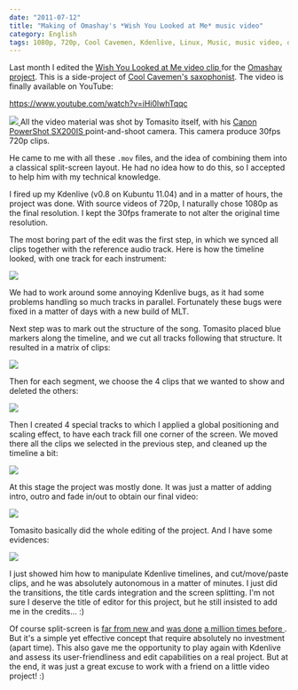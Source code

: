 ```yaml
---
date: "2011-07-12"
title: "Making of Omashay's *Wish You Looked at Me* music video"
category: English
tags: 1080p, 720p, Cool Cavemen, Kdenlive, Linux, Music, music video, omashay, Video, youtube
---
```


Last month I edited the [Wish You Looked at Me video clip
](https://omashay.com/wish-you-looked-at-me-video-clip/) for the [Omashay
project](https://omashay.com). This is a side-project of [Cool Cavemen's
saxophonist](https://coolcavemen.com/biography/tomasito/). The video is finally
available on YouTube:

https://www.youtube.com/watch?v=iHi0lwhTqqc

[![](https://ws.assoc-amazon.com/widgets/q?_encoding=UTF8&Format=_SL110_&ASIN=B001SER45Q&MarketPlace=US&ID=AsinImage&WS=1&tag=kevideld-20&ServiceVersion=20070822)
](https://amzn.com/B001SER45Q/?tag=kevideld-20) All the video material was shot
by Tomasito itself, with his [Canon PowerShot SX200IS
](https://amzn.com/B001SER45Q/?tag=kevideld-20) point-and-shoot camera. This
camera produce 30fps 720p clips.

He came to me with all these `.mov` files, and the idea of combining them into
a classical split-screen layout. He had no idea how to do this, so I accepted
to help him with my technical knowledge.

I fired up my Kdenlive (v0.8 on Kubuntu 11.04) and in a matter of hours, the
project was done. With source videos of 720p, I naturally chose 1080p as the
final resolution. I kept the 30fps framerate to not alter the original time
resolution.

The most boring part of the edit was the first step, in which we synced all
clips together with the reference audio track. Here is how the timeline looked,
with one track for each instrument:

![]({attach}wish-you-looked-at-me-kdenlive-timeline-01.png)

We had to work around some annoying Kdenlive bugs, as it had some problems
handling so much tracks in parallel. Fortunately these bugs were fixed in a
matter of days with a new build of MLT.

Next step was to mark out the structure of the song. Tomasito placed blue
markers along the timeline, and we cut all tracks following that structure. It
resulted in a matrix of clips:

![]({attach}wish-you-looked-at-me-kdenlive-timeline-02.png)

Then for each segment, we choose the 4 clips that we wanted to show and deleted
the others:

![]({attach}wish-you-looked-at-me-kdenlive-timeline-04.png)

Then I created 4 special tracks to which I applied a global positioning and
scaling effect, to have each track fill one corner of the screen. We moved
there all the clips we selected in the previous step, and cleaned up the
timeline a bit:

![]({attach}wish-you-looked-at-me-kdenlive-timeline-05.png)

At this stage the project was mostly done. It was just a matter of adding
intro, outro and fade in/out to obtain our final video:

![]({attach}wish-you-looked-at-me-kdenlive-timeline-06.png)

Tomasito basically did the whole editing of the project. And I have some
evidences:

![]({attach}tomasito-editing-session.jpg)

I just showed him how to manipulate Kdenlive timelines, and cut/move/paste
clips, and he was absolutely autonomous in a matter of minutes. I just did the
transitions, the title cards integration and the screen splitting. I'm not sure
I deserve the title of editor for this project, but he still insisted to add me
in the credits... :)

Of course split-screen is [far from new
](https://monsterkidclassichorrorforum.yuku.com/reply/304973/Oldest-Split-Screen-effect#reply-304973)
and [was done](https://www.youtube.com/watch?v=vsMIuuV05uc) [a million times
before
](https://en.wikipedia.org/wiki/Split_screen_(video_production)#Notable_uses_of_split-screen).
But it's a simple yet effective concept that require absolutely no investment
(apart time). This also gave me the opportunity to play again with Kdenlive and
assess its user-friendliness and edit capabilities on a real project. But at
the end, it was just a great excuse to work with a friend on a little video
project! :)
